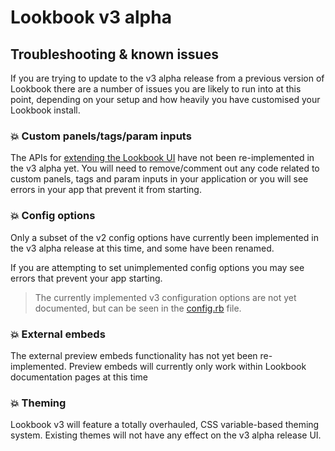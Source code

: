 # Lookbook v3 alpha

## Troubleshooting & known issues

If you are trying to update to the v3 alpha release from a previous version of Lookbook there are a number of issues you are likely to run into at this point, depending on your setup and how heavily you have customised your Lookbook install. 

### 💥 Custom panels/tags/param inputs

The APIs for [extending the Lookbook UI](https://lookbook.build/extend) have not been re-implemented in the v3 alpha yet. You will need to remove/comment out any code related to custom panels, tags and param inputs in your application or you will see errors in your app that prevent it from starting.

### 💥 Config options

Only a subset of the v2 config options have currently been implemented in the v3 alpha release at this time, and some have been renamed.

If you are attempting to set unimplemented config options you may see errors that prevent your app starting.

> The currently implemented v3 configuration options are not yet documented, but can be seen in the [config.rb](lib/lookbook/config.rb) file.

### 💥 External embeds

The external preview embeds functionality has not yet been re-implemented. Preview embeds will currently only work within Lookbook documentation pages at this time

### 💥 Theming

Lookbook v3 will feature a totally overhauled, CSS variable-based theming system. Existing themes will not have any effect on the v3 alpha release UI.


